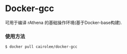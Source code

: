 Docker-gcc
==========

可用于编译 rAthena 的基础操作环境(基于Docker-base构建).

### 使用方法

	$ docker pull cairolee/docker-gcc
